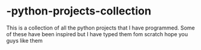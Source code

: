 # -python-projects-collection
This is a collection of all the python projects that I have programmed. Some of these have been inspired but I have typed them fom scratch hope you guys like them

